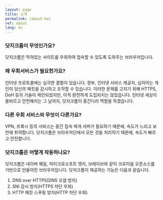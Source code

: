 ```yaml
---
layout: page
title: 소개
permalink: /about-ko/
ref: about
lang: ko
---
```


### 닷지크롬이 무엇인가요?
닷지크롬은 막혀있는 사이트를 우회하여 접속할 수 있도록 도와주는 브라우저입니다.

### 왜 우회서비스가 필요한가요?
인터넷 프로토콜에는 심각한 결함이 있습니다. 정부, 인터넷 서비스 제공자, 심지어는 개인이 당신의 패킷을 감시하고 조작할 수 있습니다. 이러한 문제를 고치기 위해 HTTPS, DoH 등의 기술이 제안되었지만, 아직 완전하게 도입되지는 않았습니다. 인터넷 세상이 올바르고 안전해지는 그 날까지, 닷지크롬이 중간다리 역할을 하겠습니다.

### 다른 우회 서비스와 무엇이 다른가요?
VPN, 프록시 등의 서비스는 중간 접속 매개 서버가 필요하기 때문에, 속도가 느리고 보안에 취약합니다. 닷지크롬은 브라우저단에서 모든 것을 처리하기 때문에, 속도가 빠르고 안전합니다.

### 닷지크롬은 어떻게 작동하나요?
닷지크롬은 네이버 웨일, 마이크로소프트 엣지, 브레이브와 같이 크로미움 오픈소스를 기반으로 만들어진 브라우저입니다.
닷지크롬이 제공하는 기능은 다음과 같습니다.
1. DNS over HTTPS(DNS 오염 방지)
2. SNI 감시 방지(HTTPS 차단 우회)
3. HTTP 패킷 스푸핑 방지(HTTP 차단 우회)
